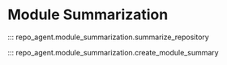 # Module Summarization

::: repo_agent.module_summarization.summarize_repository

::: repo_agent.module_summarization.create_module_summary